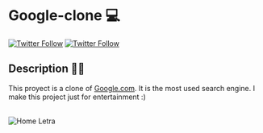 # Google-clone 💻 
[![Twitter Follow](https://img.shields.io/twitter/follow/erickmurill0?style=social)](https://twitter.com/erickmurill0)  [![Twitter Follow](https://img.shields.io/github/followers/erickmurill0?style=social)](https://twitter.com/erickmurill0)

## Description 👋🏼

This proyect is a clone of [Google.com](https://www.google.com/). It is the most used search engine.
 I make this project just for entertainment :) 

\
![Home Letra](https://i.imgur.com/Djql9Eo.gif)
